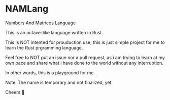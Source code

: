 # NAMLang

Numbers And Matrices Language

This is an octave-like language written in Rust.

This is NOT intented for prouduction use,
this is just simple project for me to learn the Rust prgramming language.

Feel free to NOT put an issue nor a pull request,
as i am trying to learn at my own pace and share what i have done to the world without any interruption.

In other words, this is a playground for me.

Note: The name is temporary and not finalized, yet.

Cheers 🍒
